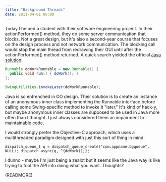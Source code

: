 ```yaml
---
title: "Background Threads"
date: 2011-04-01 00:00
---
```


Today I helped a student with their software engineering project. In their actionPerformed() method, they do some server communication that blocks. Not a great design, but it's also a second-year course that focuses on the design process and not network communication. The blocking call would stop the main thread from redrawing their GUI until after the actionPerformed() method returned. A quick search yielded the official [Java solution](http://java.sun.com/products/jfc/tsc/articles/threads/threads1.html):

```java
Runnable doWorkRunnable = new Runnable() {
  public void run() { doWork(); }
};

SwingUtilities.invokeLater(doWorkRunnable);
```

Java is so entrenched in OO design. Their solution is to create an instance of an&nbsp;anonymous&nbsp;inner class implementing the Runnable interface before calling some Swing-specific method to invoke it "later." It's kind of hack-y, but maybe anonymous inner classes are supposed to be used in Java more often than I thought. I just always considered them an impairment to maintainable code.

I would strongly prefer the Objective-C approach, which uses a multithreaded paradigm designed with just this sort of thing in mind.

`dispatch_queue_t q = dispatch_queue_create("com.appname.bgqueue", NULL);
dispatch_async(q, ^{doWork();};`

I dunno - maybe I'm just being a zealot but it seems like the Java way is like trying to fool the API into doing what you want. Thoughts?

(READMORE)
